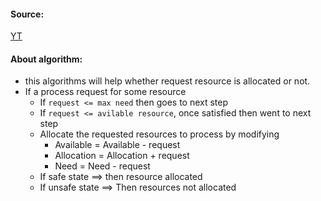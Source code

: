 #### Source:
[YT](https://www.youtube.com/watch?v=GUnNgMgQlGo)


#### About algorithm:

* this algorithms will help whether request resource is allocated or not.
* If a process request for some resource
	* If `request <= max need` then goes to next step
	* If `request <= avilable resource`, once satisfied then went to next step
	* Allocate the requested resources to process by modifying
		* Available = Available - request
		* Allocation = Allocation + request
		* Need = Need - request
	* If safe state ==> then resource allocated
	* If unsafe state ==> Then resources not allocated